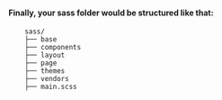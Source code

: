#### Finally, your sass folder would be structured like that:
````shell
    sass/
    ├── base
    ├── components
    ├── layout
    ├── page
    ├── themes
    ├── vendors
    ├── main.scss
````